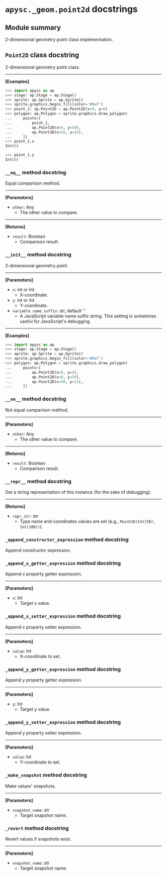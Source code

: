 # `apysc._geom.point2d` docstrings

## Module summary

2-dimensional geometry point class implementation.

## `Point2D` class docstring

2-dimensional geometry point class.<hr>

**[Examples]**

```py
>>> import apysc as ap
>>> stage: ap.Stage = ap.Stage()
>>> sprite: ap.Sprite = ap.Sprite()
>>> sprite.graphics.begin_fill(color='#0af')
>>> point_1: ap.Point2D = ap.Point2D(x=0, y=0)
>>> polygon: ap.Polygon = sprite.graphics.draw_polygon(
...     points=[
...         point_1,
...         ap.Point2D(x=0, y=50),
...         ap.Point2D(x=50, y=25),
...     ])
>>> point_1.x
Int(0)

>>> point_1.y
Int(0)
```

### `__eq__` method docstring

Equal comparison method.<hr>

**[Parameters]**

- `other`: Any
  - The other value to compare.

<hr>

**[Returns]**

- `result`: Boolean
  - Comparison result.

### `__init__` method docstring

2-dimensional geometry point.<hr>

**[Parameters]**

- `x`: int or Int
  - X-coordinate.
- `y`: int or Int
  - Y-coordinate.
- `variable_name_suffix`: str, default ''
  - A JavaScript variable name suffix string. This setting is sometimes useful for JavaScript's debugging.

<hr>

**[Examples]**

```py
>>> import apysc as ap
>>> stage: ap.Stage = ap.Stage()
>>> sprite: ap.Sprite = ap.Sprite()
>>> sprite.graphics.begin_fill(color='#0af')
>>> polygon: ap.Polygon = sprite.graphics.draw_polygon(
...     points=[
...         ap.Point2D(x=0, y=0),
...         ap.Point2D(x=0, y=50),
...         ap.Point2D(x=50, y=25),
...     ])
```

### `__ne__` method docstring

Not equal comparison method.<hr>

**[Parameters]**

- `other`: Any
  - The other value to compare.

<hr>

**[Returns]**

- `result`: Boolean
  - Comparison result.

### `__repr__` method docstring

Get a string representation of this instance (for the sake of debugging).<hr>

**[Returns]**

- `repr_str`: str
  - Type name and coordinates values are set (e.g., `Point2D(Int(50), Int(100))`).

### `_append_constructor_expression` method docstring

Append constructor expression.

### `_append_x_getter_expression` method docstring

Append x property getter expression.<hr>

**[Parameters]**

- `x`: Int
  - Target x value.

### `_append_x_setter_expression` method docstring

Append x property setter expression.<hr>

**[Parameters]**

- `value`: Int
  - X-coordinate to set.

### `_append_y_getter_expression` method docstring

Append y property getter expression.<hr>

**[Parameters]**

- `y`: Int
  - Target y value.

### `_append_y_setter_expression` method docstring

Append y property setter expression.<hr>

**[Parameters]**

- `value`: Int
  - Y-coordinate to set.

### `_make_snapshot` method docstring

Make values' snapshots.<hr>

**[Parameters]**

- `snapshot_name`: str
  - Target snapshot name.

### `_revert` method docstring

Revert values if snapshots exist.<hr>

**[Parameters]**

- `snapshot_name`: str
  - Target snapshot name.